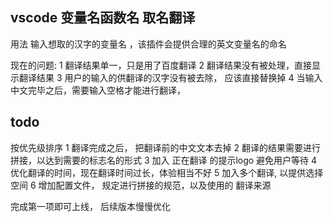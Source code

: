 ## vscode  变量名函数名 取名翻译
用法  输入想取的汉字的变量名  ，该插件会提供合理的英文变量名的命名

现在的问题:
1 翻译结果单一，只是用了百度翻译 
2 翻译结果没有被处理，直接显示翻译结果
3 用户的输入的供翻译的汉字没有被去除， 应该直接替换掉
4 当输入中文完毕之后，需要输入空格才能进行翻译， 



## todo
按优先级排序
1 翻译完成之后， 把翻译前的中文文本去掉 
2 翻译的结果需要进行拼接，以达到需要的标志名的形式
3 加入 正在翻译 的提示logo 避免用户等待
4 优化翻译的时间，现在翻译时间过长，体验相当不好
5 加入多个翻译, 以提供选择空间
6 增加配置文件， 规定进行拼接的规范，以及使用的 翻译来源 

完成第一项即可上线， 后续版本慢慢优化